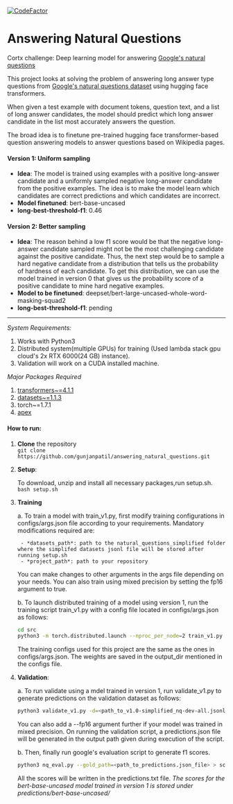 [![CodeFactor](https://www.codefactor.io/repository/github/gunjanpatil/answering_natural_questions/badge?s=d7ff811865d408f8f0322e6a2b217755d971a604)](https://www.codefactor.io/repository/github/gunjanpatil/answering_natural_questions)
# Answering Natural Questions
Cortx challenge: Deep learning model for answering [Google's natural questions](https://ai.google.com/research/NaturalQuestions)

This project looks at solving the problem of answering long answer type questions from [Google's natural questions dataset](https://github.com/google-research-datasets/natural-questions) using hugging face transformers.

When given a test example with document tokens, question text, and a list of long answer candidates, the model should predict which long answer candidate in the list most accurately answers the question.

The broad idea is to finetune pre-trained hugging face transformer-based question answering models to answer questions based on Wikipedia pages.

#### Version 1: Uniform sampling
- **Idea**: The model is trained using examples with a positive long-answer candidate and a uniformly sampled negative long-answer candidate from the positive examples. The idea is to make the model learn which candidates are correct predictions and which candidates are incorrect.
- **Model finetuned**: bert-base-uncased
- **long-best-threshold-f1**: 0.46

#### Version 2: Better sampling
- **Idea**: The reason behind a low f1 score would be that the negative long-answer candidate sampled might not be the most challenging candidate against the positive candidate.
Thus, the next step would be to sample a hard negative candidate from a distribution that tells us the probability of hardness of each candidate. To get this distribution, we can use the model trained in version 0 that gives us the probability score of a positive candidate to mine hard negative examples.
- **Model to be finetuned**: deepset/bert-large-uncased-whole-word-masking-squad2
- **long-best-threshold-f1**: pending

---
*System Requirements:*
1. Works with Python3
2. Distributed system(multiple GPUs) for training (Used lambda stack gpu cloud's 2x RTX 6000(24 GB) instance).
3. Validation will work on a CUDA installed machine.

*Major Packages Required*
1. [transformers~=4.1.1](https://github.com/huggingface/transformers, "huggingface transformers github")
3. [datasets~=1.1.3](https://github.com/huggingface/datasets, "huggingface datasets github")
4. torch~=1.7.1
5. [apex](https://github.com/NVIDIA/apex#quick-start, "nvidia apex")

#### How to run:
1. **Clone** the repository  
  ```git clone https://github.com/gunjanpatil/answering_natural_questions.git```
  
2. **Setup**: 
    
    To download, unzip and install all necessary packages,run setup.sh.
    ```bash setup.sh```
    
3. **Training**
    
    a. To train a model with train_v1.py, first modify training configurations in configs/args.json file according to your requirements.
      Mandatory modifications required are:
      
        - *datasets_path*: path to the natural_questions_simplified folder where the simplifed datasets jsonl file will be stored after running setup.sh
        - *project_path*: path to your repository
      You can make changes to other arguments in the args file depending on your needs. You can also train using mixed precision by setting the fp16 argument to true.
      
    b. To launch distributed training of a model using version 1, run the training script train_v1.py with a config file located in configs/args.json as follows:
    
      ```bash
      cd src
      python3 -m torch.distributed.launch --nproc_per_node=2 train_v1.py --configs=configs/args.json > train_v1_logs.txt
      ```
      The training configs used for this project are the same as the ones in configs/args.json. The weights are saved in the output_dir mentioned in the configs file.
    
4. **Validation**:
    
    a. To run validate using a mdel trained in version 1, run validate_v1.py to generate predictions on the validation dataset as follows:
      ```bash
      python3 validate_v1.py -d=<path_to_v1.0-simplified_nq-dev-all.jsonl_file> -o=<path_to_directory_to_store_predictions_file -m=<model_name_or_path> -w=<path_to_saved_model_weights>
      ```
      You can also add a --fp16 argument further if your model was trained in mixed precision. On running the validation script, a predictions.json file will be generated in the output path given during execution of the script.
      
    b. Then, finally run google's evaluation script to generate f1 scores.
      ```bash
      python3 nq_eval.py --gold_path=<path_to_predictions.json_file> > scores_predictions.txt
      ```
      All the scores will be written in the predictions.txt file. *The scores for the bert-base-uncased model trained in version 1 is stored under predictions/bert-base-uncased/*
    
    
